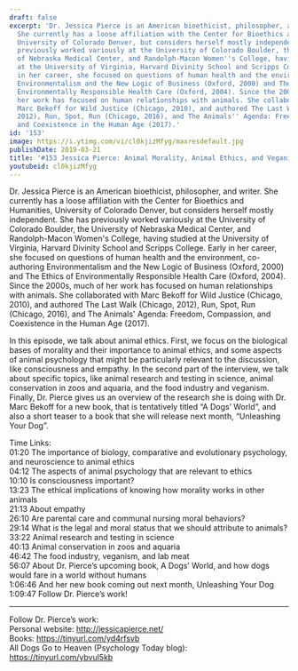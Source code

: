 ```yaml
---
draft: false
excerpt: 'Dr. Jessica Pierce is an American bioethicist, philosopher, and writer.
  She currently has a loose affiliation with the Center for Bioethics and Humanities,
  University of Colorado Denver, but considers herself mostly independent. She has
  previously worked variously at the University of Colorado Boulder, the University
  of Nebraska Medical Center, and Randolph-Macon Women''s College, having studied
  at the University of Virginia, Harvard Divinity School and Scripps College. Early
  in her career, she focused on questions of human health and the environment, co-authoring
  Environmentalism and the New Logic of Business (Oxford, 2000) and The Ethics of
  Environmentally Responsible Health Care (Oxford, 2004). Since the 2000s, much of
  her work has focused on human relationships with animals. She collaborated with
  Marc Bekoff for Wild Justice (Chicago, 2010), and authored The Last Walk (Chicago,
  2012), Run, Spot, Run (Chicago, 2016), and The Animals'' Agenda: Freedom, Compassion,
  and Coexistence in the Human Age (2017).'
id: '153'
image: https://i.ytimg.com/vi/cl0kjizMfyg/maxresdefault.jpg
publishDate: 2019-03-21
title: '#153 Jessica Pierce: Animal Morality, Animal Ethics, and Veganism'
youtubeid: cl0kjizMfyg
---
```

Dr. Jessica Pierce is an American bioethicist, philosopher, and writer. She currently has a loose affiliation with the Center for Bioethics and Humanities, University of Colorado Denver, but considers herself mostly independent. She has previously worked variously at the University of Colorado Boulder, the University of Nebraska Medical Center, and Randolph-Macon Women's College, having studied at the University of Virginia, Harvard Divinity School and Scripps College. Early in her career, she focused on questions of human health and the environment, co-authoring Environmentalism and the New Logic of Business (Oxford, 2000) and The Ethics of Environmentally Responsible Health Care (Oxford, 2004). Since the 2000s, much of her work has focused on human relationships with animals. She collaborated with Marc Bekoff for Wild Justice (Chicago, 2010), and authored The Last Walk (Chicago, 2012), Run, Spot, Run (Chicago, 2016), and The Animals' Agenda: Freedom, Compassion, and Coexistence in the Human Age (2017).

In this episode, we talk about animal ethics. First, we focus on the biological bases of morality and their importance to animal ethics, and some aspects of animal psychology that might be particularly relevant to the discussion, like consciousness and empathy. In the second part of the interview, we talk about specific topics, like animal research and testing in science, animal conservation in zoos and aquaria, and the food industry and veganism. Finally, Dr. Pierce gives us an overview of the research she is doing with Dr. Marc Bekoff for a new book, that is tentatively titled “A Dogs’ World”, and also a short teaser to a book that she will release next month, “Unleashing Your Dog”. 

Time Links:  
01:20  The importance of biology, comparative and evolutionary psychology, and neuroscience to animal ethics  
04:12  The aspects of animal psychology that are relevant to ethics                           
10:10  Is consciousness important?        
13:23  The ethical implications of knowing how morality works in other animals                
21:13  About empathy              
26:10  Are parental care and communal nursing moral behaviors?                   
29:14  What is the legal and moral status that we should attribute to animals?           
33:22  Animal research and testing in science   
40:13  Animal conservation in zoos and aquaria    
46:42  The food industry, veganism, and lab meat  
56:07  About Dr. Pierce’s upcoming book, A Dogs’ World, and how dogs would fare in a world without humans  
1:06:46  And her new book coming out next month, Unleashing Your Dog                
1:09:47  Follow Dr. Pierce’s work!      

---

Follow Dr. Pierce’s work:  
Personal website: http://jessicapierce.net/  
Books: https://tinyurl.com/yd4rfsvb  
All Dogs Go to Heaven (Psychology Today blog): https://tinyurl.com/ybvul5kb

